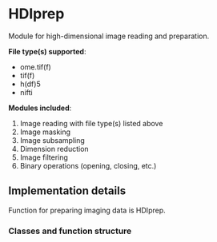 # HDIprep
Module for high-dimensional image reading and preparation.

**File type(s) supported**:
- ome.tif(f)
- tif(f)
- h(df)5
- nifti

**Modules included**:
1) Image reading with file type(s) listed above
2) Image masking
3) Image subsampling
4) Dimension reduction
5) Image filtering
6) Binary operations (opening, closing, etc.)

## Implementation details
Function for preparing imaging data is HDIprep.


### Classes and function structure


